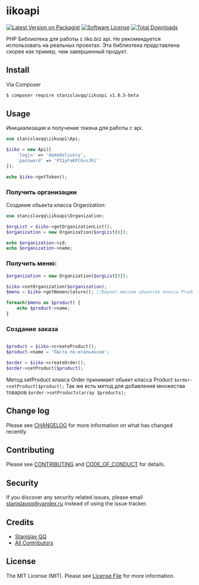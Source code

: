 # iikoapi

[![Latest Version on Packagist][ico-version]][link-packagist]
[![Software License][ico-license]](LICENSE.md)
[![Total Downloads][ico-downloads]][link-downloads]

PHP Библиотека для работы с iiko.biz api.
Не рекомендуется использовать на реальных проектах. 
Эта библиотека представлена скорее как пример, чем завершенный продукт.


## Install

Via Composer

``` bash
$ composer require stanislavqq/iikoapi v1.0.5-beta
```

## Usage
Инициализация и получение токена для работы с api.
``` php
use stanislavqq\iikoapi\Api;

$iiko = new Api([
    'login' => 'demoDelivery',
    'password' => 'PI1yFaKFCGvvJKi'
]);

echo $iiko->getToken();
```

### Получить организации
Создание обьекта класса Organization: 
``` php
use stanislavqq\iikoapi\Organization; 

$orgList = $iiko->getOrganizationList();
$organization = new Organization($orgList[0]);

echo $organization->id;
echo $organization->name;
```

### Получить меню:
``` php
$organization = new Organization($orgList[0]);

$iiko->setOrganization($organization);
$menu = $iiko->getNomenclature(); //Вернет массив обьектов класса Product

foreach($menu as $product) {
    echo $product->name;
}
```

### Создание заказа
``` php 

$product = $iiko->createProduct();
$product->name = 'Паста по-итальянски';

$order = $iiko->createOrder();
$order->setProduct($product);
```
Метод setProduct клааса Order принимает обьект класса Product `$order->setProduct($product);`
Так же есть метод для добавления множества товаров `$order->setProducts(array $products);` 
## Change log

Please see [CHANGELOG](CHANGELOG.md) for more information on what has changed recently.

## Contributing

Please see [CONTRIBUTING](CONTRIBUTING.md) and [CODE_OF_CONDUCT](CODE_OF_CONDUCT.md) for details.

## Security

If you discover any security related issues, please email stanislavqq@yandex.ru instead of using the issue tracker.

## Credits

- [Stanislav QQ][link-author]
- [All Contributors][link-contributors]

## License

The MIT License (MIT). Please see [License File](LICENSE.md) for more information.

[ico-version]: https://img.shields.io/packagist/v/stanislavqq/iikoapi.svg?style=flat-square
[ico-license]: https://img.shields.io/badge/license-MIT-brightgreen.svg?style=flat-square
[ico-scrutinizer]: https://img.shields.io/scrutinizer/coverage/g/stanislavqq/iikoapi.svg?style=flat-square
[ico-code-quality]: https://img.shields.io/scrutinizer/g/stanislavqq/iikoapi.svg?style=flat-square
[ico-downloads]: https://img.shields.io/packagist/dt/stanislavqq/iikoapi.svg?style=flat-square

[link-packagist]: https://packagist.org/packages/stanislavqq/iikoapi
[link-travis]: https://travis-ci.org/stanislavqq/iikoapi
[link-scrutinizer]: https://scrutinizer-ci.com/g/stanislavqq/iikoapi/code-structure
[link-code-quality]: https://scrutinizer-ci.com/g/stanislavqq/iikoapi
[link-downloads]: https://packagist.org/packages/stanislavqq/iikoapi
[link-author]: https://github.com/stanislavqq
[link-contributors]: ../../contributors
